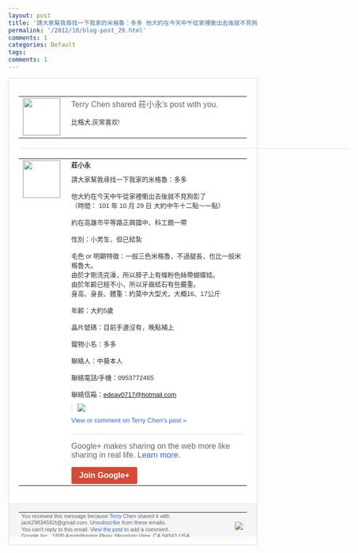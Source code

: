 ```yaml
---
layout: post
title: '請大家幫我尋找一下我家的米格魯：多多 他大約在今天中午從家裡衝出去後就不見狗影了...'
permalink: '/2012/10/blog-post_29.html'
comments: 1
categories: Default
tags: 
comments: 1
---
```

<div style="border:solid 1px #dfdfdf;color:#686868;font:13px Arial"><div style="background-color:#fff;padding:20px;"><table cellpadding="0" cellspacing="0"><tr><td style="padding-right:15px;vertical-align:top"><a href="https://plus.google.com/_/notifications/emlink?emrecipient=110200756825219614165&amp;emid=CPjS-ZmSprMCFYGnQAodgGEAAA&amp;path=%2F108643996575278738906&amp;dt=1351510835232&amp;uob=8"><img height="75" src="https://lh3.googleusercontent.com/-KKRGTyJ5Bl0/AAAAAAAAAAI/AAAAAAAAEEY/jllxqER5dCk/s75-c-k-a/photo.jpg" style="border:solid 1px #cccccc;" width="75"/></a></td><td style="width:578px;color:#333;font:13px Arial;vertical-align:top"><div style="color:#686868;font:16px Arial;padding-bottom:15px">Terry Chen shared 莊小永's post with you.</div><div style="padding-bottom:10px">比格犬,灰常喜欢!</div></td></tr></table><div style="margin:20px 0;border-bottom:solid 1px #dfdfdf;width:670px"></div><table cellpadding="0" cellspacing="0"><tr><td style="padding-right:15px;vertical-align:top"><a href="https://plus.google.com/_/notifications/emlink?emrecipient=110200756825219614165&amp;emid=CPjS-ZmSprMCFYGnQAodgGEAAA&amp;path=%2F116139145955472859126&amp;dt=1351510835232&amp;uob=8"><img height="75" src="https://lh5.googleusercontent.com/-2rq4ZJgFL88/AAAAAAAAAAI/AAAAAAAAB2A/hISaYnIRfT4/s75-c-k-a/photo.jpg" style="border:solid 1px #cccccc;" width="75"/></a></td><td style="width:578px;color:#333;font:13px Arial;vertical-align:top"><div style="font-weight:bold;padding-bottom:10px">莊小永</div><div style="padding-bottom:10px">請大家幫我尋找一下我家的米格魯：多多<br/><br/>他大<wbr/>約在今天中午從家裡衝出去後就不見狗影了<br/>（<wbr/>時間： 101 年 10 月 29 日 大約中午十二點～一點）<br/><br/>約在高雄市平等路正<wbr/>興國中、科工館一帶<br/><br/>性別：小男生，但已結紮<wbr/><br/><br/>毛色 or 明顯特徵：一般三色米格魯，不過腿長，也比<wbr/>一般米格魯大。<br/>由於才剛洗完澡，所以脖子上<wbr/>有條粉色絲帶蝴蝶結。<br/>由於年齡已經不小，所<wbr/>以牙齒結石有些嚴重。<br/>身高、身長、體重：約<wbr/>莫中大型犬，大概16、17公斤<br/><br/>年齡：大約<wbr/>5歲<br/><br/>晶片號碼：目前手邊沒有，晚點補上<br/><br/>寵物<wbr/>小名：多多<br/><br/>聯絡人：中葵本人<br/><br/>聯絡電話/手機<wbr/>：0953772465<br/><br/>聯絡信箱：<a class="ot-anchor" href="mailto:edeay0717@hotmail.com">edea<wbr/>y0717@hotmail.com</a></div><div style="margin-bottom:10px;padding-left:10px; border-left:2px solid #EAEAEA"><span style="margin-right:5px"><a href="https://plus.google.com/_/notifications/emlink?emrecipient=110200756825219614165&amp;emid=CPjS-ZmSprMCFYGnQAodgGEAAA&amp;path=%2F108643996575278738906%2Fposts%2FX2MobEqPAWk%3Fgpinv%3DAMIXal8V9jir64H2annTHQn6AdFNOe_ev1v31_zFRzNk1RYIwPSJJFDnqZMGdDguEnf_IiD16JF9rd5wEcYO_aV3obPbG81xq40PQ0Y8jV_IZiozoVTWl5s&amp;dt=1351510835232&amp;uob=8" style="color:#3366CC;text-decoration:none;"><img border="0" src="https://lh3.googleusercontent.com/-0wI54bBN15w/UI5esh2GhsI/AAAAAAAAB3Y/j7TR_Dr2TDc/w160/48236_10151235005817298_1842680321_o.jpg" style="max-height:200px;max-width:275px"/></a></span></div><a href="https://plus.google.com/_/notifications/emlink?emrecipient=110200756825219614165&amp;emid=CPjS-ZmSprMCFYGnQAodgGEAAA&amp;path=%2F108643996575278738906%2Fposts%2FX2MobEqPAWk%3Fgpinv%3DAMIXal8V9jir64H2annTHQn6AdFNOe_ev1v31_zFRzNk1RYIwPSJJFDnqZMGdDguEnf_IiD16JF9rd5wEcYO_aV3obPbG81xq40PQ0Y8jV_IZiozoVTWl5s&amp;dt=1351510835232&amp;uob=8" style="color:#3366CC;text-decoration:none">View or comment on Terry Chen's post »</a><div style="margin-top:20px;border-top:solid 1px #dfdfdf"><div style="padding:15px 0;color:#686868;font:16px Arial">Google+ makes sharing on the web more like sharing in real life. <a href="http://www.google.com/+/learnmore/" style="color:#3366CC;text-decoration:none">Learn more</a>.</div><a href="https://plus.google.com/_/notifications/emlink?emrecipient=110200756825219614165&amp;emid=CPjS-ZmSprMCFYGnQAodgGEAAA&amp;path=%2F%3Fgpinv%3DAMIXal8V9jir64H2annTHQn6AdFNOe_ev1v31_zFRzNk1RYIwPSJJFDnqZMGdDguEnf_IiD16JF9rd5wEcYO_aV3obPbG81xq40PQ0Y8jV_IZiozoVTWl5s&amp;dt=1351510835232&amp;uob=8" style="display:inline-block;padding:7px 15px;background-color:#d44b38; color:#fff;font-size:16px; font-weight:bold;border-radius:2px;-webkit-border-radius:2px; -moz-border-radius:2px;border:solid 1px #c43b28; white-space:nowrap;text-decoration:none">Join Google+</a></div></td></tr></table></div><div style="border-top:solid 1px #dfdfdf;padding:0 20px; background-color:#f5f5f5"><table cellpadding="0" cellspacing="0" style="height:50px"><tbody><tr><td style="vertical-align:middle;width:100%; color:#636363;font:11px Arial; line-height:120%">You received this message because <a href="https://plus.google.com/_/notifications/emlink?emrecipient=110200756825219614165&amp;emid=CPjS-ZmSprMCFYGnQAodgGEAAA&amp;path=%2F108643996575278738906%3Fgpinv%3DAMIXal8V9jir64H2annTHQn6AdFNOe_ev1v31_zFRzNk1RYIwPSJJFDnqZMGdDguEnf_IiD16JF9rd5wEcYO_aV3obPbG81xq40PQ0Y8jV_IZiozoVTWl5s&amp;dt=1351510835232&amp;uob=8" style="color:#3366CC;text-decoration:none">Terry Chen</a> shared it with jack29834582t@gmail.com. <a href="https://plus.google.com/_/notifications/emlink?emrecipient=110200756825219614165&amp;emid=CPjS-ZmSprMCFYGnQAodgGEAAA&amp;path=%2F_%2Fnonplus%2Femailsettings%3Fgpinv%3DAMIXal8V9jir64H2annTHQn6AdFNOe_ev1v31_zFRzNk1RYIwPSJJFDnqZMGdDguEnf_IiD16JF9rd5wEcYO_aV3obPbG81xq40PQ0Y8jV_IZiozoVTWl5s%26est%3DADH5u8Xccgi65rq5zXF8utnh7q3gRXjmxHTQ52WgGJa05f8sAqcdNobXFlL8l7vPpcg_ojrIpnxLHR2fPU4pWSMR-zgJZKcmXwHX_p3rQVp81eLkB3x6G51_SXVGJkkMarS_ni_UUtkxyDqe10RjCRpFp24iLflOrA&amp;dt=1351510835232&amp;uob=8" style="color:#3366CC;text-decoration:none">Unsubscribe</a> from these emails.<br/>You can't reply to this email. <a href="https://plus.google.com/_/notifications/emlink?emrecipient=110200756825219614165&amp;emid=CPjS-ZmSprMCFYGnQAodgGEAAA&amp;path=%2F108643996575278738906%2Fposts%2FX2MobEqPAWk%3Fgpinv%3DAMIXal8V9jir64H2annTHQn6AdFNOe_ev1v31_zFRzNk1RYIwPSJJFDnqZMGdDguEnf_IiD16JF9rd5wEcYO_aV3obPbG81xq40PQ0Y8jV_IZiozoVTWl5s&amp;dt=1351510835232&amp;uob=8" style="color:#3366CC;text-decoration:none">View the post</a> to add a comment.<br/>Google Inc., 1600 Amphitheatre Pkwy, Mountain View, CA 94043 USA<br/></td><td><img src="https://ssl.gstatic.com/s2/oz/images/notifications/logo/google-plus-6617a72bb36cc548861652780c9e6ff1.png"/></td></tr></tbody></table></div></div>